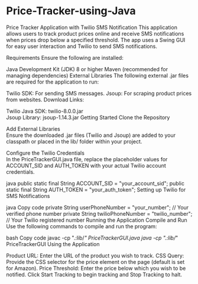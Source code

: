 # Price-Tracker-using-Java
Price Tracker Application with Twilio SMS Notification
This application allows users to track product prices online and receive SMS notifications when prices drop below a specified threshold. The app uses a Swing GUI for easy user interaction and Twilio to send SMS notifications.

Requirements
Ensure the following are installed:

Java Development Kit (JDK) 8 or higher
Maven (recommended for managing dependencies)
External Libraries
The following external .jar files are required for the application to run:

Twilio SDK: For sending SMS messages.
Jsoup: For scraping product prices from websites.
Download Links:

Twilio Java SDK: twilio-8.0.0.jar <br>
Jsoup Library: jsoup-1.14.3.jar
Getting Started
Clone the Repository


Add External Libraries<br> Ensure the downloaded .jar files (Twilio and Jsoup) are added to your classpath or placed in the lib/ folder within your project.

Configure the Twilio Credentials<br> In the PriceTrackerGUI.java file, replace the placeholder values for ACCOUNT_SID and AUTH_TOKEN with your actual Twilio account credentials.

java
public static final String ACCOUNT_SID = "your_account_sid";
public static final String AUTH_TOKEN = "your_auth_token";
Setting up Twilio for SMS Notifications  <br> 

java
Copy code
private String userPhoneNumber = "your_number"; // Your verified phone number
private String twilioPhoneNumber = "twilio_number"; // Your Twilio registered number
Running the Application
Compile and Run<br> Use the following commands to compile and run the program:

bash
Copy code
javac -cp ".:lib/*" PriceTrackerGUI.java
java -cp ".:lib/*" PriceTrackerGUI
Using the Application<br>

Product URL: Enter the URL of the product you wish to track.
CSS Query: Provide the CSS selector for the price element on the page (default is set for Amazon).
Price Threshold: Enter the price below which you wish to be notified.
Click Start Tracking to begin tracking and Stop Tracking to halt.
